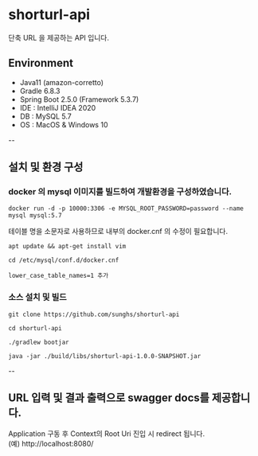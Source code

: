 # shorturl-api
단축 URL 을 제공하는 API 입니다.

## Environment
- Java11 (amazon-corretto)
- Gradle 6.8.3
- Spring Boot 2.5.0 (Framework 5.3.7)
- IDE : IntelliJ IDEA 2020
- DB : MySQL 5.7
- OS : MacOS & Windows 10

--

## 설치 및 환경 구성
### docker 의 mysql 이미지를 빌드하여 개발환경을 구성하였습니다.

```
docker run -d -p 10000:3306 -e MYSQL_ROOT_PASSWORD=password --name mysql mysql:5.7
```

테이블 명을 소문자로 사용하므로 내부의 docker.cnf 의 수정이 필요합니다.

```
apt update && apt-get install vim

cd /etc/mysql/conf.d/docker.cnf

lower_case_table_names=1 추가
```

### 소스 설치 및 빌드
```
git clone https://github.com/sunghs/shorturl-api

cd shorturl-api

./gradlew bootjar

java -jar ./build/libs/shorturl-api-1.0.0-SNAPSHOT.jar
```

--

## URL 입력 및 결과 출력으로 swagger docs를 제공합니다.
Application 구동 후 Context의 Root Uri 진입 시 redirect 됩니다.  
(예) http://localhost:8080/